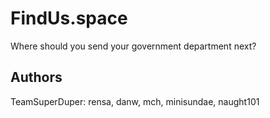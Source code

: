 # FindUs.space

Where should you send your government department next?

## Authors

TeamSuperDuper: rensa, danw, mch, minisundae, naught101
